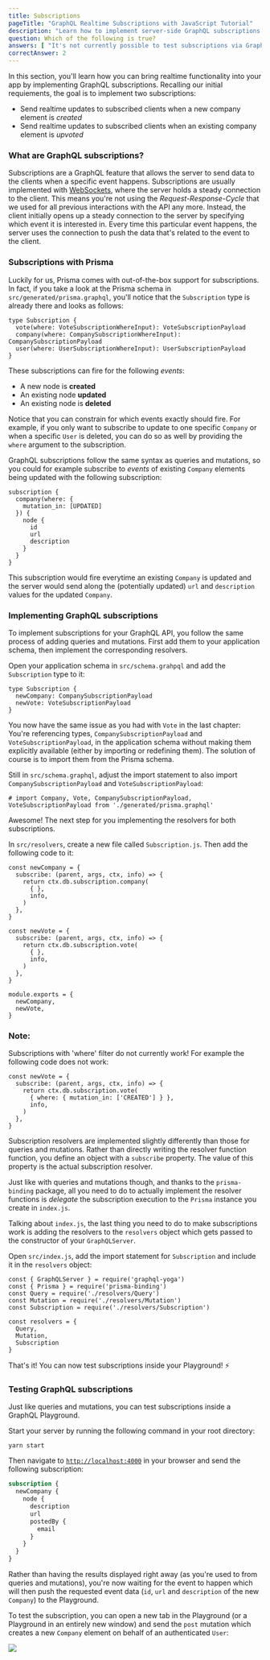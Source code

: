 ```yaml
---
title: Subscriptions
pageTitle: "GraphQL Realtime Subscriptions with JavaScript Tutorial"
description: "Learn how to implement server-side GraphQL subscriptions with grahpql-js, Node.js, Express & MongoDB to add realtime functionality to an app."
question: Which of the following is true?
answers: [ "It's not currently possible to test subscriptions via GraphiQL", "Subscriptions can be implemented via web sockets"]
correctAnswer: 2
---
```


In this section, you'll learn how you can bring realtime functionality into your app by implementing GraphQL subscriptions. Recalling our initial requiements, the goal is to implement two subscriptions:

* Send realtime updates to subscribed clients when a new company element is _created_
* Send realtime updates to subscribed clients when an existing company element is _upvoted_

### What are GraphQL subscriptions?

Subscriptions are a GraphQL feature that allows the server to send data to the clients when a specific event happens. Subscriptions are usually implemented with [WebSockets](https://en.wikipedia.org/wiki/WebSocket), where the server holds a steady connection to the client. This means you're not using the _Request-Response-Cycle_ that we used for all previous interactions with the API any more. Instead, the client initially opens up a steady connection to the server by specifying which event it is interested in. Every time this particular event happens, the server uses the connection to push the data that's related to the event to the client.

### Subscriptions with Prisma

Luckily for us, Prisma comes with out-of-the-box support for subscriptions. In fact, if you take a look at the Prisma schema in `src/generated/prisma.graphql`, you'll notice that the `Subscription` type is already there and looks as follows:

```graphql(path=".../companies-node/src/generated/prisma.graphql"&nocopy)
type Subscription {
  vote(where: VoteSubscriptionWhereInput): VoteSubscriptionPayload
  company(where: CompanySubscriptionWhereInput): CompanySubscriptionPayload
  user(where: UserSubscriptionWhereInput): UserSubscriptionPayload
}
```

These subscriptions can fire for the following _events_:

* A new node is **created**
* An existing node **updated**
* An existing node is **deleted**

Notice that you can constrain for which events exactly should fire. For example, if you only want to subscribe to update to one specific `Company` or when a specific `User` is deleted, you can do so as well by providing the `where` argument to the subscription.

GraphQL subscriptions follow the same syntax as queries and mutations, so you could for example subscribe to _events_ of existing `Company` elements being updated with the following subscription:

```graphql(nocopy)
subscription {
  company(where: {
    mutation_in: [UPDATED]
  }) {
    node {
      id
      url
      description
    }
  }
}
```

This subscription would fire everytime an existing `Company` is updated and the server would send along the (potentially updated) `url` and `description` values for the updated `Company`.

### Implementing GraphQL subscriptions

To implement subscriptions for your GraphQL API, you follow the same process of adding queries and mutations. First add them to your application schema, then implement the corresponding resolvers.

<Instruction>

Open your application schema in `src/schema.grahpql` and add the `Subscription` type to it:

```path=".../companies-node/src/schema.graphql"
type Subscription {
  newCompany: CompanySubscriptionPayload
  newVote: VoteSubscriptionPayload
}
```

</Instruction>

You now have the same issue as you had with `Vote` in the last chapter: You're referencing types, `CompanySubscriptionPayload` and `VoteSubscriptionPayload`, in the application schema without making them explicitly available (either by importing or redefining them). The solution of course is to import them from the Prisma schema.

<Instruction>

Still in `src/schema.graphql`, adjust the import statement to also import `CompanySubscriptionPayload` and `VoteSubscriptionPayload`:

```graphql(path=".../companies-node/src/schema.graphql")
# import Company, Vote, CompanySubscriptionPayload, VoteSubscriptionPayload from './generated/prisma.graphql'
```

</Instruction>

Awesome! The next step for you implementing the resolvers for both subscriptions.

<Instruction>

In `src/resolvers`, create a new file called `Subscription.js`. Then add the following code to it:

```js(path=".../companies-node/src/resolvers/Subscription.js")
const newCompany = {
  subscribe: (parent, args, ctx, info) => {
    return ctx.db.subscription.company(
      { },
      info,
    )
  },
}

const newVote = {
  subscribe: (parent, args, ctx, info) => {
    return ctx.db.subscription.vote(
      { },
      info,
    )
  },
}

module.exports = {
  newCompany,
  newVote,
}
```

### Note:

Subscriptions with 'where' filter do not currently work! For example the following code does not work:

```
const newVote = {
  subscribe: (parent, args, ctx, info) => {
    return ctx.db.subscription.vote(
      { where: { mutation_in: ['CREATED'] } },
      info,
    )
  },
}
```

</Instruction>

Subscription resolvers are implemented slightly differently than those for queries and mutations. Rather than directly writing the resolver function function, you define an object with a `subscribe` property. The value of this property is the actual subscription resolver.

Just like with queries and mutations though, and thanks to the `prisma-binding` package, all you need to do to actually implement the resolver functions is _delegate_ the subscription execution to the `Prisma` instance you create in `index.js`.

Talking about `index.js`, the last thing you need to do to make subscriptions work is adding the resolvers to the `resolvers` object which gets passed to the constructor of your `GraphQLServer`.

<Instruction>

Open `src/index.js`, add the import statement for `Subscription` and include it in the `resolvers` object:

```js{5,10}(path=".../companies-node/src/index.js")
const { GraphQLServer } = require('graphql-yoga')
const { Prisma } = require('prisma-binding')
const Query = require('./resolvers/Query')
const Mutation = require('./resolvers/Mutation')
const Subscription = require('./resolvers/Subscription')

const resolvers = {
  Query,
  Mutation,
  Subscription
}
```

</Instruction>

That's it! You can now test subscriptions inside your Playground!️ ⚡️

### Testing GraphQL subscriptions

Just like queries and mutations, you can test subscriptions inside a GraphQL Playground.

<Instruction>

Start your server by running the following command in your root directory:

```bash(path=".../companies-node")
yarn start
```

</Instruction>

<Instruction>

Then navigate to [`http://localhost:4000`](http://localhost:4000) in your browser and send the following subscription:

```graphql
subscription {
  newCompany {
    node {
      description
      url
      postedBy {
        email
      }
    }
  }
}
```

</Instruction>

Rather than having the results displayed right away (as you're used to from queries and mutations), you're now waiting for the event to happen which will then push the requested event data (`id`, `url` and `description` of the new `Company`) to the Playground.

To test the subscription, you can open a new tab in the Playground (or a Playground in an entirely new window) and send the `post` mutation which creates a new `Company` element on behalf of an authenticated `User`:

![](https://imgur.com/O5j9J8T.gif)
